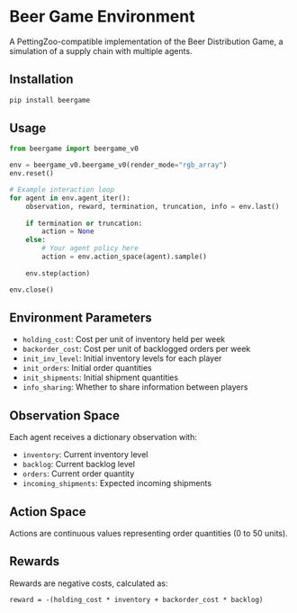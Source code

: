 # Beer Game Environment

A PettingZoo-compatible implementation of the Beer Distribution Game, a simulation of a supply chain with multiple agents.

## Installation

```bash
pip install beergame
```

## Usage

```python
from beergame import beergame_v0

env = beergame_v0.beergame_v0(render_mode="rgb_array")
env.reset()

# Example interaction loop
for agent in env.agent_iter():
    observation, reward, termination, truncation, info = env.last()
    
    if termination or truncation:
        action = None
    else:
        # Your agent policy here
        action = env.action_space(agent).sample()
    
    env.step(action)

env.close()
```

## Environment Parameters

- `holding_cost`: Cost per unit of inventory held per week
- `backorder_cost`: Cost per unit of backlogged orders per week
- `init_inv_level`: Initial inventory levels for each player
- `init_orders`: Initial order quantities
- `init_shipments`: Initial shipment quantities
- `info_sharing`: Whether to share information between players

## Observation Space

Each agent receives a dictionary observation with:
- `inventory`: Current inventory level
- `backlog`: Current backlog level
- `orders`: Current order quantity
- `incoming_shipments`: Expected incoming shipments

## Action Space

Actions are continuous values representing order quantities (0 to 50 units).

## Rewards

Rewards are negative costs, calculated as:
```
reward = -(holding_cost * inventory + backorder_cost * backlog)
```